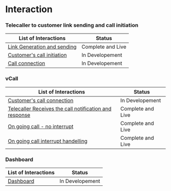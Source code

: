 # Interaction 

### Telecaller to customer link sending and call initiation  

| List of Interactions                         |Status|
| -------------------------------- |------|
| [Link Generation and sending](https://github.com/TwishaP/vCalling-Feature-Document/blob/master/Link%20Generation%20and%20Sending.md)      |   Complete and Live   |
| [Customer's call initiation](https://github.com/TwishaP/vCalling-Feature-Document/blob/master/call%20initiation.md)       |   In Developement   |
| [Call connection](https://github.com/TwishaP/vCalling-Feature-Document/blob/master/Call%20Connection.md)       |   In Developement   |

 
 ### vCall

| List of Interactions                         |Status|
| -------------------------------- |------|
| [Customer's call connection](https://github.com/TwishaP/vCalling-Feature-Document/blob/master/call%20initiation.md)       |   In Developement   |
| [Telecaller Receives the call notification and response](https://github.com/TwishaP/vCalling-Feature-Document/blob/master/On%20Going%20Call.md)      |   Complete and Live   |
| [On going call - no interrupt](https://github.com/TwishaP/vCalling-Feature-Document/blob/master/on%20going%20call-%20no%20interrupt.md)      |   Complete and Live   |
| [On going call interrupt handelling](https://github.com/TwishaP/vCalling-Feature-Document/blob/master/On%20going%20call%20interrupt%20handling.md)      |   Complete and Live   |

### Dashboard

| List of Interactions                         |Status|
| -------------------------------- |------|
| [Dashboard](https://github.com/TwishaP/vCalling-Feature-Document/blob/master/Dashboard.md)       |   In Developement   |
